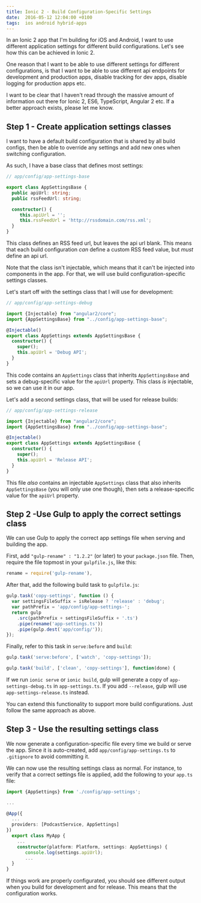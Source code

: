 ```yaml
---
title: Ionic 2 - Build Configuration-Specific Settings
date:  2016-05-12 12:04:00 +0100
tags:  ios android hybrid-apps
---
```


In an Ionic 2 app that I'm building for iOS and Android, I want to use different application settings for different build configurations. Let's see how this can be achieved in Ionic 2.

One reason that I want to be able to use different settings for different configurations, is that I want to be able to use different api endpoints for development and production apps, disable tracking for dev apps, disable logging for production apps etc.

I want to be clear that I haven't read through the massive amount of information out there for Ionic 2, ES6, TypeScript, Angular 2 etc. If a better approach exists, please let me know.


## Step 1 - Create application settings classes

I want to have a default build configuration that is shared by all build configs, then be able to override any settings and add new ones when switching configuration.

As such, I have a base class that defines most settings:

```ts
// app/config/app-settings-base

export class AppSettingsBase {
  public apiUrl: string;
  public rssFeedUrl: string;

  constructor() {
     this.apiUrl = '';
     this.rssFeedUrl = 'http://rssdomain.com/rss.xml';
  }
}
```

This class defines an RSS feed url, but leaves the api url blank. This means that each build configuration *can* define a custom RSS feed value, but *must* define an api url.

Note that the class isn't injectable, which means that it can't be injected into components in the app. For that, we will use build configuration-specific settings classes.

Let's start off with the settings class that I will use for development:

```ts
// app/config/app-settings-debug

import {Injectable} from "angular2/core";
import {AppSettingsBase} from "../config/app-settings-base";

@Injectable()
export class AppSettings extends AppSettingsBase {
  constructor() {
    super();
    this.apiUrl = 'Debug API';
  }
}
```

This code contains an `AppSettings` class that inherits `AppSettingsBase` and sets a debug-specific value for the `apiUrl` property. This class *is* injectable, so we can use it in our app.

Let's add a second settings class, that will be used for release builds:

```ts
// app/config/app-settings-release

import {Injectable} from "angular2/core";
import {AppSettingsBase} from "../config/app-settings-base";

@Injectable()
export class AppSettings extends AppSettingsBase {
  constructor() {
    super();
    this.apiUrl = 'Release API';
  }
}
```

This file *also* contains an injectable `AppSettings` class that also inherits `AppSettingsBase` (you will only use one though), then sets a release-specific value for the `apiUrl` property.


## Step 2 -Use Gulp to apply the correct settings class

We can use Gulp to apply the correct app settings file when serving and building the app.

First, add `"gulp-rename" : "1.2.2"` (or later) to your `package.json` file. Then, require the file topmost in your `gulpfile.js`, like this:

```ts
rename = require('gulp-rename'),
```

After that, add the following build task to `gulpfile.js`:

```ts
gulp.task('copy-settings', function () {
  var settingsFileSuffix = isRelease ? 'release' : 'debug';
  var pathPrefix = 'app/config/app-settings-';
  return gulp
    .src(pathPrefix + settingsFileSuffix + '.ts')
    .pipe(rename('app-settings.ts'))
    .pipe(gulp.dest('app/config/'));
});
```

Finally, refer to this task in ``serve:before`` and ``build``:

```ts
gulp.task('serve:before', ['watch', 'copy-settings']);
```

```ts
gulp.task('build', ['clean', 'copy-settings'], function(done) {
```

If we run `ionic serve` or `ionic build`, gulp will generate a copy of `app-settings-debug.ts` in `app-settings.ts`. If you add `--release`, gulp will use `app-settings-release.ts` instead.

You can extend this functionality to support more build configurations. Just follow the same approach as above.


## Step 3 - Use the resulting settings class

We now generate a configuration-specific file every time we build or serve the app. Since it is auto-created, add `app/config/app-settings.ts` to `.gitignore` to avoid committing it.

We can now use the resulting settings class as normal. For instance, to verify that a correct settings file is applied, add the following to your `app.ts` file:

```ts
import {AppSettings} from './config/app-settings';

...

@App({
  ...
  providers: [PodcastService, AppSettings]
})
  export class MyApp {
    ...
    constructor(platform: Platform, settings: AppSettings) {
       console.log(settings.apiUrl);
       ...
  }
}

```

If things work are properly configurated, you should see different output when you build for development and for release. This means that the configuration works.